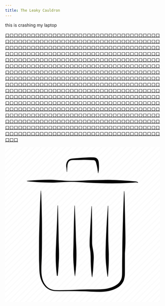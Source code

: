 ```yaml
---
title: The Leaky Cauldron
---
```


this is crashing my laptop

[口]()[口]()[口]()[口]()[口]()[口]()[口]()[口]()[口]()[口]()[口]()[口]()[口]()[口]()[口]()[口]()[口]()[口]()[口]()[口]()[口]()[口]()[口]()[口]()[口]()[口]()[口]()[口]()[口]()[口]()[口]()[口]()[口]()[口]()[口]()[口]()[口]()[口]()[口]()[口]()[口]()[口]()[口]()[口]()[口]()[口]()[口]()[口]()[口]()[口]()[口]()[口]()[口]()[口]()[口]()[口]()[口]()[口]()[口]()[口]()[口]()[口]()[口]()[口]()[口]()[口]()[口]()[口]()[口]()[口]()[口]()[口]()[口]()[口]()[口]()[口]()[口]()[口]()[口]()[口]()[口]()[口]()[口]()[口]()[口]()[口]()[口]()[口]()[口]()[口]()[口]()[口]()[口]()[口]()[口]()[口]()[口]()[口]()[口]()[口]()[口]()[口]()[口]()[口]()[口]()[口]()[口]()[口]()[口]()[口]()[口]()[口]()[口]()[口]()[口]()[口]()[口]()[口]()[口]()[口]()[口]()[口]()[口]()[口]()[口]()[口]()[口]()[口]()[口]()[口]()[口]()[口]()[口]()[口]()[口]()[口]()[口]()[口]()[口]()[口]()[口]()[口]()[口]()[口]()[口]()[口]()[口]()[口]()[口]()[口]()[口]()[口]()[口]()[口]()[口]()[口]()[口]()[口]()[口]()[口]()[口]()[口]()[口]()[口]()[口]()[口]()[口]()[口]()[口]()[口]()[口]()[口]()[口]()[口]()[口]()[口]()[口]()[口]()[口]()[口]()[口]()[口]()[口]()[口]()[口]()[口]()[口]()[口]()[口]()[口]()[口]()[口]()[口]()[口]()[口]()[口]()[口]()[口]()[口]()[口]()[口]()[口]()[口]()[口]()[口]()[口]()[口]()[口]()[口]()[口]()[口]()[口]()[口]()[口]()[口]()[口]()[口]()[口]()[口]()[口]()[口]()[口]()[口]()[口]()[口]()[口]()[口]()[口]()[口]()[口]()[口]()[口]()[口]()[口]()[口]()[口]()[口]()[口]()[口]()[口]()[口]()[口]()[口]()[口]()[口]()[口]()[口]()[口]()[口]()[口]()[口]()[口]()[口]()[口]()[口]()[口]()[口]()[口]()[口]()[口]()[口]()[口]()[口]()[口]()[口]()[口]()[口]()[口]()[口]()[口]()[口]()[口]()[口]()[口]()[口]()[口]()[口]()[口]()[口]()[口]()[口]()[口]()[口]()[口]()[口]()[口]()[口]()[口]()[口]()[口]()[口]()[口]()[口]()[口]()[口]()[口]()[口]()[口]()[口]()[口]()[口]()[口]()[口]()[口]()[口]()[口]()[口]()[口]()[口]()[口]()[口]()[口]()[口]()[口]()[口]()[口]()[口]()[口]()[口]()[口]()[口]()[口]()[口]()[口]()[口]()[口]()[口]()[口]()[口]()[口]()[口]()[口]()[口]()[口]()[口]()[口]()[口]()[口]()[口]()[口]()[口]()[口]()[口]()[口]()[口]()[口]()[口]()[口]()[口]()[口]()[口]()[口]()[口]()[口]()[口]()[口]()[口]()[口]()[口]()[口]()[口]()[口]()[口]()[口]()[口]()[口]()[口]()[口]()[口]()[口]()[口]()[口]()[口]()[口]()[口]()[口]()[口]()[口]()[口]()[口]()[口]()[口]()[口]()[口]()[口]()[口]()[口]()[口]()[口]()[口]()[口]()[口]()[口]()[口]()[口]()[口]()[口]()[口]()[口]()[口]()[口]()[口]()[口]()[口]()[口]()[口]()[口]()[口]()[口]()[口]()[口]()[口]()[口]()[口]()[口]()[口]()[口]()[口]()[口]()[口]()[口]()[口]()[口]()[口]()[口]()[口]()[口]()[口]()[口]()[口]()[口]()[口]()[口]()[口]()[口]()[口]()[口]()[口]()[口]()[口]()[口]()[口]()[口]()[口]()[口]()[口]()[口]()[口]()[口]()[口]()[口]()[口]()[口]()[口]()[口]()[口]()[口]()[口]()[口]()[口]()[口]()[口]()[口]()[口]()[口]()[口]()[口]()[口]()[口]()[口]()[口]()[口]()[口]()[口]()[口]()[口]()[口]()[口]()[口]()[口]()[口]()[口]()[口]()[口]()[口]()[口]()[口]()[口]()[口]()[口]()[口]()[口]()[口]()[口]()[口]()[口]()[口]()[口]()[口]()[口]()[口]()[口]()[口]()[口]()[口]()[口]()[口]()[口]()[口]()[口]()[口]()[口]()[口]()[口]()[口]()[口]()[口]()[口]()[口]()[口]()[口]()[口]()[口]()[口]()[口]()[口]()[口]()[口]()[口]()[口]()[口]()[口]()[口]()[口]()[口]()[口]()[口]()[口]()[口]()[口]()[口]()[口]()[口]()[口](harrypotter/diagon-alley.md)[口]()[口]()[口]()[口]()[口]()[口]()[口]()[口]()[口]()[口]()[口]()[口]()[口]()[口]()[口]()[口]()[口]()[口]()[口]()[口]()[口]()[口]()[口]()[口]()[口]()[口]()[口]()[口]()[口]()[口]()[口]()[口]()[口]()[口]()[口]()[口]()[口]()[口]()[口]()[口]()[口]()[口]()[口]()[口]()[口]()[口]()[口]()[口]()[口]()[口]()[口]()[口]()[口]()[口]()[口]()[口]()[口]()[口]()[口]()[口]()[口]()[口]()[口]()[口]()[口]()[口]()[口]()[口]()[口]()[口]()[口]()

![](harrypotter/bin.png)
